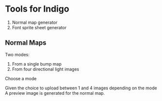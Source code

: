# Tools for Indigo

1. Normal map generator
2. Font sprite sheet generator

## Normal Maps

Two modes:

1. From a single bump map
2. From four directional light images

Choose a mode

Given the choice to upload between 1 and 4 images depending on the mode
A preview image is generated for the normal map.

